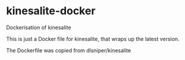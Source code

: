 # kinesalite-docker
Dockerisation of kinesalite

This is just a Docker file for kinesalite, that wraps up the latest version.

The Dockerfile was copied from dlsniper/kinesalite
